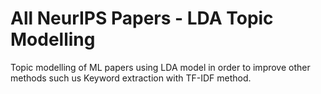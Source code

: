 # **All NeurIPS Papers - LDA Topic Modelling**

Topic modelling of ML papers using LDA model in order to improve other methods such us Keyword extraction with TF-IDF method.
